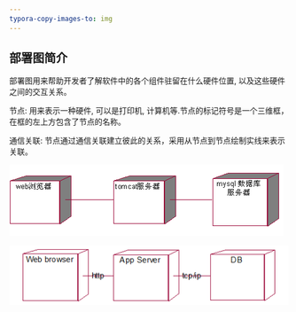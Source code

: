 ```yaml
---
typora-copy-images-to: img
---
```


## 部署图简介

部署图用来帮助开发者了解软件中的各个组件驻留在什么硬件位置, 以及这些硬件之间的交互关系。

节点: 用来表示一种硬件, 可以是打印机, 计算机等.节点的标记符号是一个三维框，在框的左上方包含了节点的名称。

通信关联: 节点通过通信关联建立彼此的关系，采用从节点到节点绘制实线来表示关联。

![1499051879516](img/1499051879516.png)

![1499051888704](img/1499051888704.png)